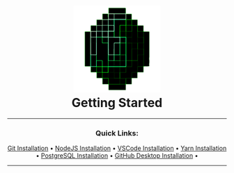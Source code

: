 <h1 align="center">
  <br>
    <a href="https://github.com/justCallMejade/djs-jade2.0">
      <img src="../../md/Images/JadeClient Banner.png" alt="Jade Client" width="200" height="200">
    </a>
  <br>Getting Started<br>
</h1>

---

<h3 align="center">Quick Links:</h3>
<p align="center">
  <a href="./Git.md">Git Installation</a> •
  <a href="./NodeJS.md">NodeJS Installation</a> •
  <a href="./VSCode.md">VSCode Installation</a> •
  <a href="./Yarn.md">Yarn Installation</a> •
  <a href="./PostgreSQL.md">PostgreSQL Installation</a> •
  <a href="./GitHub Desktop.md">GitHub Desktop Installation</a> •
</p>

---